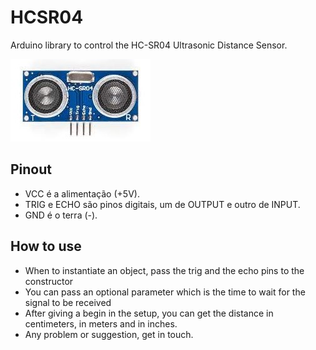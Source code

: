 # HCSR04
Arduino library to control the HC-SR04 Ultrasonic Distance Sensor.

![HC-SR04](/hcsr04.jpg)

## Pinout
- VCC é a alimentação (+5V).
- TRIG e ECHO são pinos digitais, um de OUTPUT e outro de INPUT.
- GND é o terra (-).

## How to use
- When to instantiate an object, pass the trig and the echo pins to the constructor
- You can pass an optional parameter which is the time to wait for the signal to be received 
- After giving a begin in the setup, you can get the distance in centimeters, in meters and in inches.
- Any problem or suggestion, get in touch.
